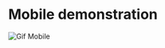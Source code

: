 # Mobile demonstration

![Gif Mobile](https://github.com/Rodrigo001-de/Localizador-de-devs-frontend/blob/master/localizador-devs-mobile.gif)

